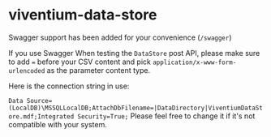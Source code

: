 # viventium-data-store
Swagger support has been added for your convenience (`/swagger`)

If you use Swagger When testing the `DataStore` post API, please make sure to add `=` before your CSV content and pick `application/x-www-form-urlencoded` as the parameter content type.

Here is the connection string in use:

`Data Source=(LocalDB)\MSSQLLocalDB;AttachDbFilename=|DataDirectory|ViventiumDataStore.mdf;Integrated Security=True;`
Please feel free to change it if it's not compatible with your system.
